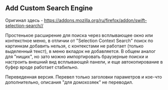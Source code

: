 ## Add Custom Search Engine
Оригинал здесь - <a href="https://addons.mozilla.org/ru/firefox/addon/swift-selection-search/" target="_blank">https://addons.mozilla.org/ru/firefox/addon/swift-selection-search//</a>
  
Простенькое расширение для поиска через всплывающее окно или контекстное меню, в отличии от "Selection Context Search" поиск по картинкам добавить нельзя, с контекстами не работает (только выделенный текст), в меню вкладок не добавляется. В общем аналог для "нищих", но зато можно импортировать браузерные поиски и настроить внешний вид всплывающей панели, и еще автокопирование в буфер вроде работает стабильно.
  
Переведенная версия. Перевел только заголовки параметров и кое-что дополнительно, описания "для домохозяек" не переводил.  
